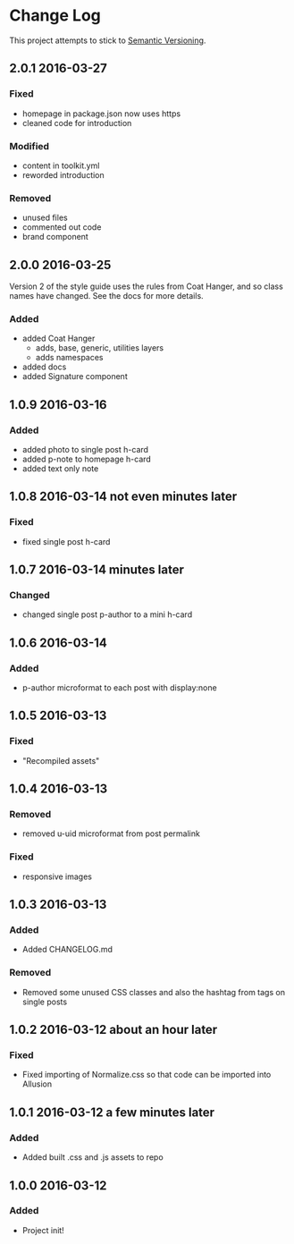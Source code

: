 # Change Log
This project attempts to stick to [Semantic Versioning](http://semver.org/).

## 2.0.1 2016-03-27

### Fixed
- homepage in package.json now uses https
- cleaned code for introduction

### Modified
- content in toolkit.yml
- reworded introduction

### Removed
- unused files
- commented out code
- brand component

## 2.0.0 2016-03-25

Version 2 of the style guide uses the rules from Coat Hanger, and so class names have changed.
See the docs for more details.

### Added
- added Coat Hanger
  - adds, base, generic, utilities layers
  - adds namespaces
- added docs
- added Signature component

## 1.0.9 2016-03-16
### Added
- added photo to single post h-card
- added p-note to homepage h-card
- added text only note

## 1.0.8 2016-03-14 not even minutes later
### Fixed
- fixed single post h-card

## 1.0.7 2016-03-14 minutes later
### Changed
- changed single post p-author to a mini h-card

## 1.0.6 2016-03-14
### Added
- p-author microformat to each post with display:none

## 1.0.5 2016-03-13
### Fixed
- "Recompiled assets"

## 1.0.4 2016-03-13
### Removed
- removed u-uid microformat from post permalink

### Fixed
- responsive images

## 1.0.3 2016-03-13
### Added
- Added CHANGELOG.md

### Removed
- Removed some unused CSS classes and also the hashtag from tags on single posts

## 1.0.2 2016-03-12 about an hour later
### Fixed
- Fixed importing of Normalize.css so that code can be imported into Allusion

## 1.0.1 2016-03-12 a few minutes later
### Added
- Added built .css and .js assets to repo

## 1.0.0 2016-03-12
### Added
- Project init!
